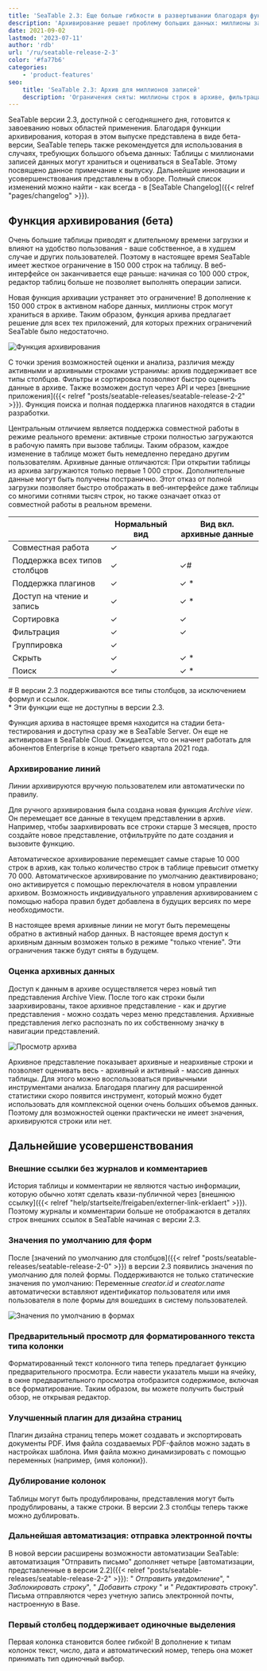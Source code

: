 ```yaml
---
title: 'SeaTable 2.3: Еще больше гибкости в развертывании благодаря функции архивирования - SeaTable'
description: 'Архивирование решает проблему больших данных: миллионы записей доступны для поиска и анализа. Задавайте значения по умолчанию для форм, копируйте столбцы, экспортируйте PDF и отправляйте письма автоматически. Больше гибкости и мощности для команд с массивными проектами и хранилищами данных.'
date: 2021-09-02
lastmod: '2023-07-11'
author: 'rdb'
url: '/ru/seatable-release-2-3'
color: '#fa77b6'
categories:
    - 'product-features'
seo:
    title: 'SeaTable 2.3: Архив для миллионов записей'
    description: 'Ограничения сняты: миллионы строк в архиве, фильтрация и анализ, шаблоны форм, копирование колонок и автоматизация – теперь в SeaTable 2.3!'
---
```


SeaTable версии 2.3, доступной с сегодняшнего дня, готовится к завоеванию новых областей применения. Благодаря функции архивирования, которая в этом выпуске представлена в виде бета-версии, SeaTable теперь также рекомендуется для использования в случаях, требующих большого объема данных: Таблицы с миллионами записей данных могут храниться и оцениваться в SeaTable. Этому посвящено данное примечание к выпуску. Дальнейшие инновации и усовершенствования представлены в обзоре. Полный список изменений можно найти - как всегда - в [SeaTable Changelog]({{< relref "pages/changelog" >}}).

## Функция архивирования (бета)

Очень большие таблицы приводят к длительному времени загрузки и влияют на удобство пользования - ваше собственное, а в худшем случае и других пользователей. Поэтому в настоящее время SeaTable имеет жесткое ограничение в 150 000 строк на таблицу. В веб-интерфейсе он заканчивается еще раньше: начиная со 100 000 строк, редактор таблиц больше не позволяет выполнять операции записи.

Новая функция архивации устраняет это ограничение! В дополнение к 150 000 строк в активном наборе данных, миллионы строк могут храниться в архиве. Таким образом, функция архива предлагает решение для всех тех приложений, для которых прежних ограничений SeaTable было недостаточно.

![Функция архивирования](Archive-function-1088x631.png)

С точки зрения возможностей оценки и анализа, различия между активными и архивными строками устранимы: архив поддерживает все типы столбцов. Фильтры и сортировка позволяют быстро оценить данные в архиве. Также возможен доступ через API и через [внешние приложения]({{< relref "posts/seatable-releases/seatable-release-2-2" >}}). Функция поиска и полная поддержка плагинов находятся в стадии разработки.

Центральным отличием является поддержка совместной работы в режиме реального времени: активные строки полностью загружаются в рабочую память при вызове таблицы. Таким образом, каждое изменение в таблице может быть немедленно передано другим пользователям. Архивные данные отличаются: При открытии таблицы из архива загружаются только первые 1 000 строк. Дополнительные данные могут быть получены постранично. Этот отказ от полной загрузки позволяет быстро отображать в веб-интерфейсе даже таблицы со многими сотнями тысяч строк, но также означает отказ от совместной работы в реальном времени.

|                               | Нормальный вид | Вид вкл. архивные данные |
| ----------------------------- | -------------- | ------------------------ |
| Совместная работа             | ✓              |                          |
| Поддержка всех типов столбцов | ✓              | ✓#                       |
| Поддержка плагинов            | ✓              | ✓ \*                     |
| Доступ на чтение и запись     | ✓              | ✓ \*                     |
| Сортировка                    | ✓              | ✓                        |
| Фильтрация                    | ✓              | ✓                        |
| Группировка                   | ✓              |                          |
| Скрыть                        | ✓              | ✓ \*                     |
| Поиск                         | ✓              | ✓ \*                     |

\# В версии 2.3 поддерживаются все типы столбцов, за исключением формул и ссылок.  
\* Эти функции еще не доступны в версии 2.3.

Функция архива в настоящее время находится на стадии бета-тестирования и доступна сразу же в SeaTable Server. Он еще не активирован в SeaTable Cloud. Ожидается, что он начнет работать для абонентов Enterprise в конце третьего квартала 2021 года.

### Архивирование линий

Линии архивируются вручную пользователем или автоматически по правилу.

Для ручного архивирования была создана новая функция _Archive view_. Он перемещает все данные в текущем представлении в архив. Например, чтобы заархивировать все строки старше 3 месяцев, просто создайте новое представление, отфильтруйте по дате создания и вызовите функцию.

Автоматическое архивирование перемещает самые старые 10 000 строк в архив, как только количество строк в таблице превысит отметку 70 000. Автоматическое архивирование по умолчанию деактивировано; оно активируется с помощью переключателя в новом управлении архивом. Возможность индивидуального управления архивированием с помощью набора правил будет добавлена в будущих версиях по мере необходимости.

В настоящее время архивные линии не могут быть перемещены обратно в активный набор данных. В настоящее время доступ к архивным данным возможен только в режиме "только чтение". Эти ограничения также будут сняты в будущем.

### Оценка архивных данных

Доступ к данным в архиве осуществляется через новый тип представления Archive View. После того как строки были заархивированы, такое архивное представление - как и другие представления - можно создать через меню представления. Архивные представления легко распознать по их собственному значку в навигации представлений.

![Просмотр архива](Archive-view-creation-1088x518.png)

Архивное представление показывает архивные и неархивные строки и позволяет оценивать весь - архивный и активный - массив данных таблицы. Для этого можно воспользоваться привычными инструментами анализа. Благодаря плагину для расширенной статистики скоро появится инструмент, который можно будет использовать для комплексной оценки очень больших объемов данных. Поэтому для возможностей оценки практически не имеет значения, архивируются строки или нет.

## Дальнейшие усовершенствования

### Внешние ссылки без журналов и комментариев

История таблицы и комментарии не являются частью информации, которую обычно хотят сделать квази-публичной через [внешнюю ссылку]({{< relref "help/startseite/freigaben/externer-link-erklaert" >}}). Поэтому журналы и комментарии больше не отображаются в деталях строк внешних ссылок в SeaTable начиная с версии 2.3.

### Значения по умолчанию для форм

После [значений по умолчанию для столбцов]({{< relref "posts/seatable-releases/seatable-release-2-0" >}}) в версии 2.3 появились значения по умолчанию для полей формы. Поддерживаются не только статические значения по умолчанию: Переменные _creator.id_ и _creator.name_ автоматически вставляют идентификатор пользователя или имя пользователя в поле формы для вошедших в систему пользователей.

![Значения по умолчанию в формах](Default-values-forms-1088x974.png)

### Предварительный просмотр для форматированного текста типа колонки

Форматированный текст колонного типа теперь предлагает функцию предварительного просмотра. Если навести указатель мыши на ячейку, в окне предварительного просмотра отобразится содержимое, включая все форматирование. Таким образом, вы можете получить быстрый обзор, не открывая редактор.

### Улучшенный плагин для дизайна страниц

Плагин дизайна страниц теперь может создавать и экспортировать документы PDF. Имя файла создаваемых PDF-файлов можно задать в настройках шаблона. Имя файла можно динамизировать с помощью переменных (например, {имя колонки}).

### Дублирование колонок

Таблицы могут быть продублированы, представления могут быть продублированы, а также строки. В версии 2.3 столбцы теперь также можно дублировать.

### Дальнейшая автоматизация: отправка электронной почты

В новой версии расширены возможности автоматизации SeaTable: автоматизация "Отправить письмо" дополняет четыре [автоматизации, представленные в версии 2.2]({{< relref "posts/seatable-releases/seatable-release-2-2" >}}): " _Отправить уведомление_", " _Заблокировать строку_", " _Добавить строку_ " и " _Редактировать_ строку". Письма отправляются через учетную запись электронной почты, настроенную в Base.

### Первый столбец поддерживает одиночные выделения

Первая колонка становится более гибкой! В дополнение к типам колонок текст, число, дата и автоматический номер, теперь она может принимать тип одиночный выбор.
